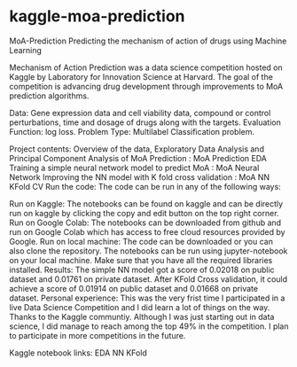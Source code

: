 # kaggle-moa-prediction
MoA-Prediction
Predicting the mechanism of action of drugs using Machine Learning

Mechanism of Action Prediction was a data science competition hosted on Kaggle by Laboratory for Innovation Science at Harvard. The goal of the competition is advancing drug development through improvements to MoA prediction algorithms.

Data: Gene expression data and cell viability data, compound or control perturbations, time and dosage of drugs along with the targets.
Evaluation Function: log loss.
Problem Type: Multilabel Classification problem.

Project contents:
Overview of the data, Exploratory Data Analysis and Principal Component Analysis of MoA Prediction : MoA Prediction EDA
Training a simple neural network model to predict MoA : MoA Neural Network
Improving the NN model with K fold cross validation : MoA NN KFold CV
Run the code:
The code can be run in any of the following ways:

Run on Kaggle: The notebooks can be found on kaggle and can be directly run on kaggle by clicking the copy and edit button on the top right corner.
Run on Google Colab: The notebooks can be downloaded from github and run on Google Colab which has access to free cloud resources provided by Google.
Run on local machine: The code can be downloaded or you can also clone the repository. The notebooks can be run using jupyter-notebook on your local machine. Make sure that you have all the required libraries installed.
Results:
The simple NN model got a score of 0.02018 on public dataset and 0.01761 on private dataset.
After KFold Cross validation, it could achieve a score of 0.01914 on public dataset and 0.01668 on private dataset.
Personal experience:
This was the very frist time I participated in a live Data Science Competition and I did learn a lot of things on the way. Thanks to the Kaggle communtiy. Although I was just starting out in data science, I did manage to reach among the top 49% in the competition. I plan to participate in more competitions in the future.

Kaggle notebook links:
EDA
NN
KFold
